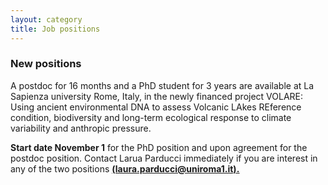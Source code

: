 ```yaml
---
layout: category
title: Job positions
---
```


<div class="section">
<div class="intro">
<h3 class="section-title underline">New positions</h3>  

<p>A postdoc for 16 months and a PhD student for 3 years are available at La Sapienza university Rome, Italy, in the newly financed project VOLARE: Using ancient environmental DNA to assess Volcanic LAkes REference condition, biodiversity and long-term ecological response to climate variability and anthropic pressure.</p>

<p><b>Start date November 1</b> for the PhD position and upon agreement for the postdoc position. Contact Larua Parducci immediately if you are interest in any of the two positions <b><u>(laura.parducci@uniroma1.it)<b><u>.</p>
 
    
   
